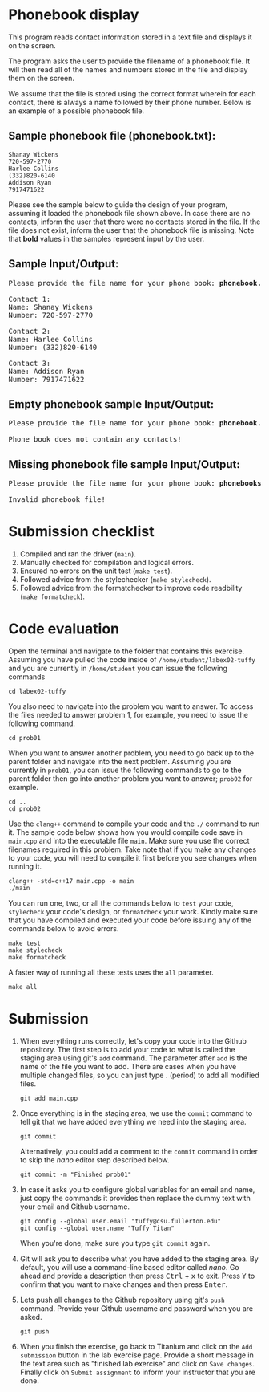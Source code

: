 # Phonebook display
This program reads contact information stored in a text file and displays it on the screen.

The program asks the user to provide the filename of a phonebook file. It will then read all of the names and numbers stored in the file and display them on the screen.

We assume that the file is stored using the correct format wherein for each contact, there is always a name followed by their phone number. Below is an example of a possible phonebook file.

## Sample phonebook file (phonebook.txt):
```
Shanay Wickens
720-597-2770
Harlee Collins
(332)820-6140
Addison Ryan
7917471622
```

Please see the sample below to guide the design of your program, assuming it loaded the phonebook file shown above. In case there are no contacts, inform the user that there were no contacts stored in the file. If the file does not exist, inform the user that the phonebook file is missing. Note that <b>bold</b> values in the samples represent input by the user.

## Sample Input/Output:
<pre>
Please provide the file name for your phone book: <b>phonebook.txt</b>

Contact 1:
Name: Shanay Wickens
Number: 720-597-2770

Contact 2:
Name: Harlee Collins
Number: (332)820-6140

Contact 3:
Name: Addison Ryan
Number: 7917471622
</pre>

## Empty phonebook sample Input/Output:
<pre>
Please provide the file name for your phone book: <b>phonebook.txt</b>

Phone book does not contain any contacts!
</pre>

## Missing phonebook file sample Input/Output:
<pre>
Please provide the file name for your phone book: <b>phonebookszz.txt</b>

Invalid phonebook file!
</pre>

# Submission checklist
1. Compiled and ran the driver (`main`).
1. Manually checked for compilation and logical errors.
1. Ensured no errors on the unit test (`make test`).
1. Followed advice from the stylechecker (`make stylecheck`).
1. Followed advice from the formatchecker to improve code readbility (`make formatcheck`).

# Code evaluation
Open the terminal and navigate to the folder that contains this exercise. Assuming you have pulled the code inside of `/home/student/labex02-tuffy` and you are currently in `/home/student` you can issue the following commands

```
cd labex02-tuffy
```

You also need to navigate into the problem you want to answer. To access the files needed to answer problem 1, for example, you need to issue the following command.

```
cd prob01
```

When you want to answer another problem, you need to go back up to the parent folder and navigate into the next problem. Assuming you are currently in `prob01`, you can issue the following commands to go to the parent folder then go into another problem you want to answer; `prob02` for example.

```
cd ..
cd prob02
```

Use the `clang++` command to compile your code and the `./` command to run it. The sample code below shows how you would compile code save in `main.cpp` and into the executable file `main`. Make sure you use the correct filenames required in this problem.  Take note that if you make any changes to your code, you will need to compile it first before you see changes when running it.

```
clang++ -std=c++17 main.cpp -o main
./main
```

You can run one, two, or all the commands below to `test` your code, `stylecheck` your code's design, or `formatcheck` your work. Kindly make sure that you have compiled and executed your code before issuing any of the commands below to avoid errors.

```
make test
make stylecheck
make formatcheck
```

A faster way of running all these tests uses the `all` parameter.

```
make all
```

# Submission
1. When everything runs correctly,  let's copy your code into the Github repository. The first step is to add your code to what is called the staging area using git's `add` command. The parameter after `add` is the name of the file you want to add. There are cases when you have multiple changed files, so you can just type . (period) to add all modified files.

    ```
    git add main.cpp
    ```
1. Once everything is in the staging area, we use the `commit` command to tell git that we have added everything we need into the staging area.

    ```
    git commit
    ```
    Alternatively, you could add a comment to the `commit` command in order to skip the *nano* editor step described below.

    ```
    git commit -m "Finished prob01"
    ```
1. In case it asks you  to configure global variables for an email and name, just copy the commands it provides then replace the dummy text with your email and Github username.

    ```
    git config --global user.email "tuffy@csu.fullerton.edu"
    git config --global user.name "Tuffy Titan"
    ```
    When you're done, make sure you type `git commit` again.    
1. Git will ask you to describe what you have added to the staging area. By default, you will use a command-line based editor called *nano*. Go ahead and provide a description then press <kbd>Ctrl</kbd> + <kbd>x</kbd> to exit. Press <kbd>Y</kbd> to confirm that you want to make changes and then press <kbd>Enter</kbd>.
1. Lets push all changes to the Github repository using git's `push` command. Provide your Github username and password when you are asked.

    ```
    git push
    ```
1. When you finish the exercise, go back to Titanium and click on the `Add submission` button in the lab exercise page. Provide a short message in the text area such as "finished lab exercise" and click on `Save changes`. Finally click on `Submit assignment` to inform your instructor that you are done.
